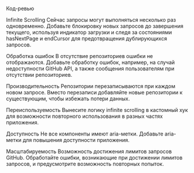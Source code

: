 Код-ревью

Infinite Scrolling
Сейчас запросы могут выполняться несколько раз одновременно. Добавьте блокировку новых запросов до завершения текущего, используя индикатор загрузки и следя за состояниями hasNextPage и endCursor для предотвращения дублирующихся запросов.

Обработка ошибок
В отсутствие репозиториев ошибки не отображаются. Добавьте обработку ошибок, например, на случай недоступности GitHub API, а также сообщения пользователям при отсутствии репозиториев.

Производительность
Репозитории перезаписываются при каждом новом запросе. Вместо перезаписи добавляйте новые репозитории к существующим, чтобы избежать потери данных.

Переиспользуемость
Вынесите логику infinite scrolling в кастомный хук для возможности повторного использования в разных частях приложения.

Доступность
Не все компоненты имеют aria-метки. Добавьте aria-метки для повышения доступности приложения.

Масштабируемость
Возможность достижения лимитов запросов GitHub. Обработайте ошибки, возникающие при достижении лимитов запросов, и предусмотрите возможность повторных попыток.
